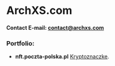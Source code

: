 # ArchXS.com
#### Contact E-mail: contact@archxs.com

### Portfolio:
- **nft.poczta-polska.pl** [Kryptoznaczke](https://nft.poczta-polska.pl/).